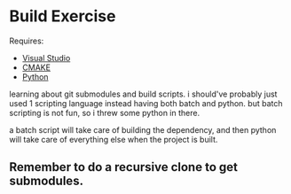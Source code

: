 # Build Exercise

Requires:
* [Visual Studio](https://visualstudio.microsoft.com)
* [CMAKE](https://cmake.org/)
* [Python](https://www.python.org/)

learning about git submodules and build scripts. i should've probably just used 1 scripting language instead having both batch and python. but batch scripting is not fun, so i threw some python in there.

a batch script will take care of building the dependency, and then python will take care of everything else when the project is built.

## Remember to do a recursive clone to get submodules.